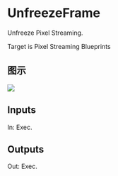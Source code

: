 # UnfreezeFrame

Unfreeze Pixel Streaming.

Target is Pixel Streaming Blueprints

## 图示

![]($-20221218-20292484.png)

## Inputs

In: Exec.  

## Outputs

Out: Exec.

